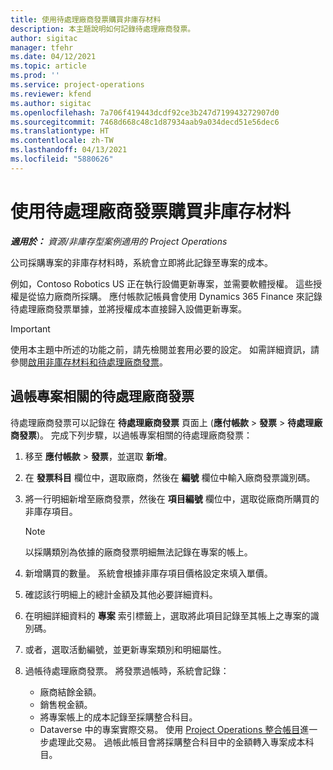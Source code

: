 ```yaml
---
title: 使用待處理廠商發票購買非庫存材料
description: 本主題說明如何記錄待處理廠商發票。
author: sigitac
manager: tfehr
ms.date: 04/12/2021
ms.topic: article
ms.prod: ''
ms.service: project-operations
ms.reviewer: kfend
ms.author: sigitac
ms.openlocfilehash: 7a706f419443dcdf92ce3b247d719943272907d0
ms.sourcegitcommit: 7468d668c48c1d87934aab9a034decd51e56dec6
ms.translationtype: HT
ms.contentlocale: zh-TW
ms.lasthandoff: 04/13/2021
ms.locfileid: "5880626"
---
```

# <a name="purchase-non-stocked-materials-using-a-pending-vendor-invoice"></a>使用待處理廠商發票購買非庫存材料

_**適用於：** 資源/非庫存型案例適用的 Project Operations_

公司採購專案的非庫存材料時，系統會立即將此記錄至專案的成本。 

例如，Contoso Robotics US 正在執行設備更新專案，並需要軟體授權。 這些授權是從協力廠商所採購。  應付帳款記帳員會使用 Dynamics 365 Finance 來記錄待處理廠商發票單據，並將授權成本直接歸入設備更新專案。 

> [!IMPORTANT]
> 使用本主題中所述的功能之前，請先檢閱並套用必要的設定。 如需詳細資訊，請參閱[啟用非庫存材料和待處理廠商發票](configure-materials-nonstocked.md)。 

## <a name="post-a-project-related-pending-vendor-invoice"></a>過帳專案相關的待處理廠商發票 

待處理廠商發票可以記錄在 **待處理廠商發票** 頁面上 (**應付帳款** > **發票** > **待處理廠商發票**)。 完成下列步驟，以過帳專案相關的待處理廠商發票：

1. 移至 **應付帳款** > **發票**，並選取 **新增**。 
2. 在 **發票科目** 欄位中，選取廠商，然後在 **編號** 欄位中輸入廠商發票識別碼。
3. 將一行明細新增至廠商發票，然後在 **項目編號** 欄位中，選取從廠商所購買的非庫存項目。 

    > [!NOTE]
    > 以採購類別為依據的廠商發票明細無法記錄在專案的帳上。 
    
5. 新增購買的數量。 系統會根據非庫存項目價格設定來填入單價。 
6. 確認該行明細上的總計金額及其他必要詳細資料。
7. 在明細詳細資料的 **專案** 索引標籤上，選取將此項目記錄至其帳上之專案的識別碼。
8. 或者，選取活動編號，並更新專案類別和明細屬性。
9. 過帳待處理廠商發票。 將發票過帳時，系統會記錄：
    
    - 廠商結餘金額。
    - 銷售稅金額。
    - 將專案帳上的成本記錄至採購整合科目。
    - Dataverse 中的專案實際交易。 使用 [Project Operations 整合帳目](../project-accounting/project-operations-integration-journal.md)進一步處理此交易。 過帳此帳目會將採購整合科目中的金額轉入專案成本科目。
